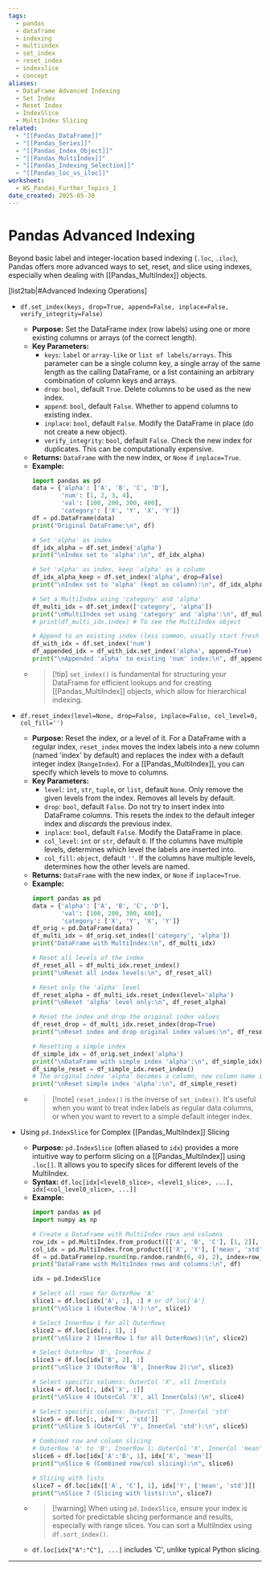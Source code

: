 ```yaml
---
tags:
  - pandas
  - dataframe
  - indexing
  - multiindex
  - set_index
  - reset_index
  - indexslice
  - concept
aliases:
  - DataFrame Advanced Indexing
  - Set Index
  - Reset Index
  - IndexSlice
  - MultiIndex Slicing
related:
  - "[[Pandas_DataFrame]]"
  - "[[Pandas_Series]]"
  - "[[Pandas_Index_Object]]"
  - "[[Pandas_MultiIndex]]"
  - "[[Pandas_Indexing_Selection]]"
  - "[[Pandas_loc_vs_iloc]]"
worksheet:
  - WS_Pandas_Further_Topics_1
date_created: 2025-05-30
---
```

# Pandas Advanced Indexing

Beyond basic label and integer-location based indexing (`.loc`, `.iloc`), Pandas offers more advanced ways to set, reset, and slice using indexes, especially when dealing with [[Pandas_MultiIndex]] objects.

[list2tab|#Advanced Indexing Operations]
- `df.set_index(keys, drop=True, append=False, inplace=False, verify_integrity=False)`
    - **Purpose:** Set the DataFrame index (row labels) using one or more existing columns or arrays (of the correct length).
    - **Key Parameters:**
        - `keys`: `label` or `array-like` or `list of labels/arrays`. This parameter can be a single column key, a single array of the same length as the calling DataFrame, or a list containing an arbitrary combination of column keys and arrays.
        - `drop`: `bool`, default `True`. Delete columns to be used as the new index.
        - `append`: `bool`, default `False`. Whether to append columns to existing index.
        - `inplace`: `bool`, default `False`. Modify the DataFrame in place (do not create a new object).
        - `verify_integrity`: `bool`, default `False`. Check the new index for duplicates. This can be computationally expensive.
    - **Returns:** `DataFrame` with the new index, or `None` if `inplace=True`.
    - **Example:**
      ```python
      import pandas as pd
      data = {'alpha': ['A', 'B', 'C', 'D'],
              'num': [1, 2, 3, 4],
              'val': [100, 200, 300, 400],
              'category': ['X', 'Y', 'X', 'Y']}
      df = pd.DataFrame(data)
      print("Original DataFrame:\n", df)

      # Set 'alpha' as index
      df_idx_alpha = df.set_index('alpha')
      print("\nIndex set to 'alpha':\n", df_idx_alpha)

      # Set 'alpha' as index, keep 'alpha' as a column
      df_idx_alpha_keep = df.set_index('alpha', drop=False)
      print("\nIndex set to 'alpha' (kept as column):\n", df_idx_alpha_keep)
      
      # Set a MultiIndex using 'category' and 'alpha'
      df_multi_idx = df.set_index(['category', 'alpha'])
      print("\nMultiIndex set using 'category' and 'alpha':\n", df_multi_idx)
      # print(df_multi_idx.index) # To see the MultiIndex object

      # Append to an existing index (less common, usually start fresh or use reset_index first)
      df_with_idx = df.set_index('num')
      df_appended_idx = df_with_idx.set_index('alpha', append=True)
      print("\nAppended 'alpha' to existing 'num' index:\n", df_appended_idx)
      ```
    - >[!tip] `set_index()` is fundamental for structuring your DataFrame for efficient lookups and for creating [[Pandas_MultiIndex]] objects, which allow for hierarchical indexing.

- `df.reset_index(level=None, drop=False, inplace=False, col_level=0, col_fill='')`
    - **Purpose:** Reset the index, or a level of it. For a DataFrame with a regular index, `reset_index` moves the index labels into a new column (named 'index' by default) and replaces the index with a default integer index (`RangeIndex`). For a [[Pandas_MultiIndex]], you can specify which levels to move to columns.
    - **Key Parameters:**
        - `level`: `int`, `str`, `tuple`, or `list`, default `None`. Only remove the given levels from the index. Removes all levels by default.
        - `drop`: `bool`, default `False`. Do not try to insert index into DataFrame columns. This resets the index to the default integer index and *discards* the previous index.
        - `inplace`: `bool`, default `False`. Modify the DataFrame in place.
        - `col_level`: `int` or `str`, default `0`. If the columns have multiple levels, determines which level the labels are inserted into.
        - `col_fill`: `object`, default `''`. If the columns have multiple levels, determines how the other levels are named.
    - **Returns:** `DataFrame` with the new index, or `None` if `inplace=True`.
    - **Example:**
      ```python
      import pandas as pd
      data = {'alpha': ['A', 'B', 'C', 'D'],
              'val': [100, 200, 300, 400],
              'category': ['X', 'Y', 'X', 'Y']}
      df_orig = pd.DataFrame(data)
      df_multi_idx = df_orig.set_index(['category', 'alpha'])
      print("DataFrame with MultiIndex:\n", df_multi_idx)

      # Reset all levels of the index
      df_reset_all = df_multi_idx.reset_index()
      print("\nReset all index levels:\n", df_reset_all)

      # Reset only the 'alpha' level
      df_reset_alpha = df_multi_idx.reset_index(level='alpha')
      print("\nReset 'alpha' level only:\n", df_reset_alpha)

      # Reset the index and drop the original index values
      df_reset_drop = df_multi_idx.reset_index(drop=True)
      print("\nReset index and drop original index values:\n", df_reset_drop)

      # Resetting a simple index
      df_simple_idx = df_orig.set_index('alpha')
      print("\nDataFrame with simple index 'alpha':\n", df_simple_idx)
      df_simple_reset = df_simple_idx.reset_index()
      # The original index 'alpha' becomes a column, new column name is 'alpha'
      print("\nReset simple index 'alpha':\n", df_simple_reset)
      ```
    - >[!note] `reset_index()` is the inverse of `set_index()`. It's useful when you want to treat index labels as regular data columns, or when you want to revert to a simple default integer index.

- Using `pd.IndexSlice` for Complex [[Pandas_MultiIndex]] Slicing
    - **Purpose:** `pd.IndexSlice` (often aliased to `idx`) provides a more intuitive way to perform slicing on a [[Pandas_MultiIndex]] using `.loc[]`. It allows you to specify slices for different levels of the MultiIndex.
    - **Syntax:** `df.loc[idx[<level0_slice>, <level1_slice>, ...], idx[<col_level0_slice>, ...]]`
    - **Example:**
      ```python
      import pandas as pd
      import numpy as np

      # Create a DataFrame with MultiIndex rows and columns
      row_idx = pd.MultiIndex.from_product([['A', 'B', 'C'], [1, 2]], names=['OuterRow', 'InnerRow'])
      col_idx = pd.MultiIndex.from_product([['X', 'Y'], ['mean', 'std']], names=['OuterCol', 'InnerCol'])
      df = pd.DataFrame(np.round(np.random.randn(6, 4), 2), index=row_idx, columns=col_idx)
      print("DataFrame with MultiIndex rows and columns:\n", df)

      idx = pd.IndexSlice

      # Select all rows for OuterRow 'A'
      slice1 = df.loc[idx['A', :], :] # or df.loc['A']
      print("\nSlice 1 (OuterRow 'A'):\n", slice1)

      # Select InnerRow 1 for all OuterRows
      slice2 = df.loc[idx[:, 1], :]
      print("\nSlice 2 (InnerRow 1 for all OuterRows):\n", slice2)

      # Select OuterRow 'B', InnerRow 2
      slice3 = df.loc[idx['B', 2], :]
      print("\nSlice 3 (OuterRow 'B', InnerRow 2):\n", slice3)

      # Select specific columns: OuterCol 'X', all InnerCols
      slice4 = df.loc[:, idx['X', :]]
      print("\nSlice 4 (OuterCol 'X', all InnerCols):\n", slice4)

      # Select specific columns: OuterCol 'Y', InnerCol 'std'
      slice5 = df.loc[:, idx['Y', 'std']]
      print("\nSlice 5 (OuterCol 'Y', InnerCol 'std'):\n", slice5)

      # Combined row and column slicing
      # OuterRow 'A' to 'B', InnerRow 1; OuterCol 'X', InnerCol 'mean'
      slice6 = df.loc[idx['A':'B', 1], idx['X', 'mean']]
      print("\nSlice 6 (Combined row/col slicing):\n", slice6)
      
      # Slicing with lists
      slice7 = df.loc[idx[['A', 'C'], 1], idx['Y', ['mean', 'std']]]
      print("\nSlice 7 (Slicing with lists):\n", slice7)
      ```
    - >[!warning] When using `pd.IndexSlice`, ensure your index is sorted for predictable slicing performance and results, especially with range slices. You can sort a MultiIndex using `df.sort_index()`.
    - `df.loc[idx["A":"C"], ...]` includes 'C', unlike typical Python slicing.

---